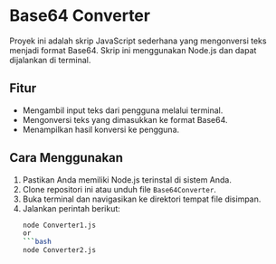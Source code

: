 # Base64 Converter

Proyek ini adalah skrip JavaScript sederhana yang mengonversi teks menjadi format Base64. Skrip ini menggunakan Node.js dan dapat dijalankan di terminal. 

## Fitur
- Mengambil input teks dari pengguna melalui terminal.
- Mengonversi teks yang dimasukkan ke format Base64.
- Menampilkan hasil konversi ke pengguna.

## Cara Menggunakan
1. Pastikan Anda memiliki Node.js terinstal di sistem Anda.
2. Clone repositori ini atau unduh file `Base64Converter`.
3. Buka terminal dan navigasikan ke direktori tempat file disimpan.
4. Jalankan perintah berikut:
   ```bash
   node Converter1.js
   or 
   ```bash
   node Converter2.js
